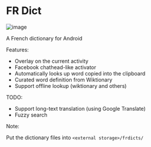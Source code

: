# FR Dict

![image](https://cloud.githubusercontent.com/assets/1388219/11618068/262d3274-9c64-11e5-8c77-11f176a53d3c.png)

A French dictionary for Android

Features:

 - Overlay on the current activity
 - Facebook chathead-like activator
 - Automatically looks up word copied into the clipboard
 - Curated word definition from Wiktionary
 - Support offline lookup (wiktionary and others)

TODO:

 - Support long-text translation (using Google Translate)
 - Fuzzy search

 Note:

 Put the dictionary files into `<external storage>/frdicts/`
